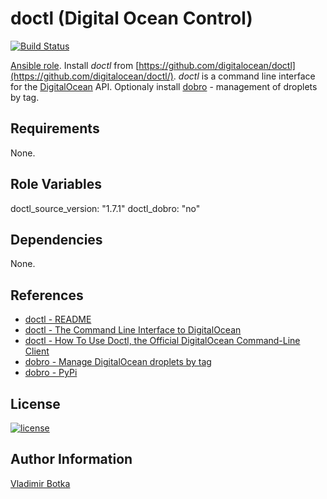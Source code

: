 doctl (Digital Ocean Control)
=============================

[![Build Status](https://travis-ci.org/vbotka/ansible-integrity.svg?branch=master)](https://travis-ci.org/vbotka/ansible-doctl)

[Ansible role](https://galaxy.ansible.com/vbotka/doctl/). Install *doctl* from [https://github.com/digitalocean/doctl](https://github.com/digitalocean/doctl/). *doctl* is a command line interface for the [DigitalOcean](https://www.digitalocean.com/) API. Optionaly install [dobro](https://gitlab.com/snoopdouglas/dobro) - management of droplets by tag.


Requirements
------------

None.


Role Variables
--------------

doctl_source_version: "1.7.1"
doctl_dobro: "no"

Dependencies
------------

None.

References
----------
- [doctl - README](https://github.com/digitalocean/doctl/blob/master/README.md)
- [doctl - The Command Line Interface to DigitalOcean](https://blog.digitalocean.com/introducing-doctl/)
- [doctl - How To Use Doctl, the Official DigitalOcean Command-Line Client](https://www.digitalocean.com/community/tutorials/how-to-use-doctl-the-official-digitalocean-command-line-client)
- [dobro - Manage DigitalOcean droplets by tag](https://gitlab.com/snoopdouglas/dobro)
- [dobro - PyPi](https://pypi.python.org/pypi/dobro/)

License
-------

[![license](https://img.shields.io/badge/license-BSD-red.svg)](https://www.freebsd.org/doc/en/articles/bsdl-gpl/article.html)


Author Information
------------------

[Vladimir Botka](https://botka.link)
